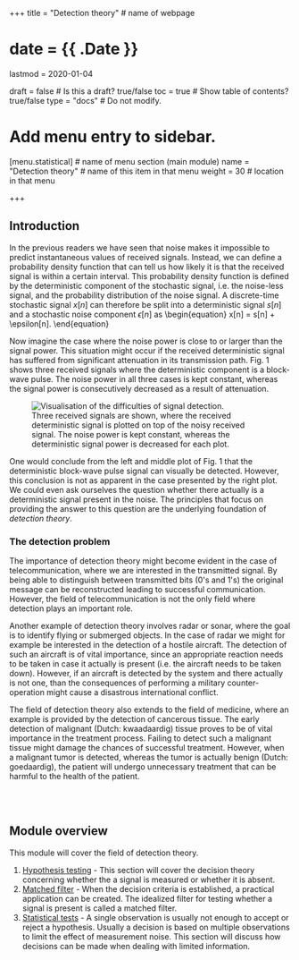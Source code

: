 +++
title = "Detection theory"         # name of webpage

# date = {{ .Date }}
lastmod = 2020-01-04

draft = false  # Is this a draft? true/false
toc = true  # Show table of contents? true/false
type = "docs"  # Do not modify.

# Add menu entry to sidebar.
[menu.statistical]                       # name of menu section (main module)
  name = "Detection theory"        # name of this item in that menu
  weight = 30                           # location in that menu

+++

## Introduction

In the previous readers we have seen that noise makes it impossible to predict instantaneous values of received signals. Instead, we can define a probability density function that can tell us how likely it is that the received signal is within a certain interval. This probability density function is defined by the deterministic component of the stochastic signal, i.e. the noise-less signal, and the probability distribution of the noise signal. A discrete-time stochastic signal $x[n]$ can therefore be split into a deterministic signal $s[n]$ and a stochastic noise component $\epsilon[n]$ as
\begin{equation}
    x[n] = s[n] + \epsilon[n].
\end{equation}

Now imagine the case where the noise power is close to or larger than the signal power. This situation might occur if the received deterministic signal has suffered from significant attenuation in its transmission path. Fig. 1 shows three received signals where the deterministic component is a block-wave pulse. The noise power in all three cases is kept constant, whereas the signal power is consecutively decreased as a result of attenuation.

<div style="max-width: 900px; margin: auto">
  <figure>
    <img
      src="/../files/7.Images/math/probability/detection_difficulties.svg"
      alt="Visualisation of the difficulties of signal detection."
    />
    <figcaption class="numbered">
      Three received signals are shown, where the received deterministic signal is plotted on top of the noisy received signal. The noise power is kept constant, whereas the deterministic signal power is decreased for each plot.
    </figcaption>
  </figure>
</div>

One would conclude from the left and middle plot of Fig. 1 that the deterministic block-wave pulse signal can visually be detected. However, this conclusion is not as apparent in the case presented by the right plot. We could even ask ourselves the question whether there actually is a deterministic signal present in the noise. The principles that focus on providing the answer to this question are the underlying foundation of <i>detection theory</i>.

### The detection problem
The importance of detection theory might become evident in the case of telecommunication, where we are interested in the transmitted signal. By being able to distinguish between transmitted bits (0's and 1's) the original message can be reconstructed leading to successful communication. However, the field of telecommunication is not the only field where detection plays an important role.

Another example of detection theory involves radar or sonar, where the goal is to identify flying or submerged objects. In the case of radar we might for example be interested in the detection of a hostile aircraft. The detection of such an aircraft is of vital importance, since an appropriate reaction needs to be taken in case it actually is present (i.e. the aircraft needs to be taken down). However, if an aircraft is detected by the system and there actually is not one, than the consequences of performing a military counter-operation might cause a disastrous international conflict.

The field of detection theory also extends to the field of medicine, where an example is provided by the detection of cancerous tissue. The early detection of malignant (Dutch: kwaadaardig) tissue proves to be of vital importance in the treatment process. Failing to detect such a malignant tissue might damage the chances of successful treatment. However, when a malignant tumor is detected, whereas the tumor is actually benign (Dutch: goedaardig), the patient will undergo unnecessary treatment that can be harmful to the health of the patient.

<br></br>

## Module overview
This module will cover the field of detection theory.

1. <a href="../../statistical/statistical_detection_hypothesis">Hypothesis testing</a> - This section will cover the decision theory concerning whether the a signal is measured or whether it is absent.
2. <a href="../../statistical/statistical_detection_matched">Matched filter</a> - When the decision criteria is established, a practical application can be created. The idealized filter for testing whether a signal is present is called a matched filter.
3. <a href="../../statistical/statistical_detection_tests">Statistical tests</a> - A single observation is usually not enough to accept or reject a hypothesis. Usually a decision is based on multiple observations to limit the effect of measurement noise. This section will discuss how decisions can be made when dealing with limited information.
